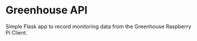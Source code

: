 # Greenhouse API

Simple Flask app to record monitoring data from the Greenhouse Raspberry Pi Client.
